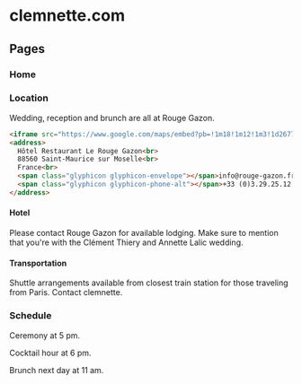 clemnette.com
=============

Pages
-----

### Home

### Location

Wedding, reception and brunch are all at Rouge Gazon.

```html
<iframe src="https://www.google.com/maps/embed?pb=!1m18!1m12!1m3!1d2677.430307085621!2d6.913155315639007!3d47.85062897920162!2m3!1f0!2f0!3f0!3m2!1i1024!2i768!4f13.1!3m3!1m2!1s0x47923295ae5bd6c7%3A0x92d47fc1810dcef5!2sRouge+Gazon%2C+88560+Saint-Maurice-sur-Moselle%2C+France!5e0!3m2!1sen!2sus!4v1502079791319" width="600" height="450" frameborder="0" style="border:0" allowfullscreen></iframe>
<address>
  Hôtel Restaurant Le Rouge Gazon<br>
  88560 Saint-Maurice sur Moselle<br>
  France<br>
  <span class="glyphicon glyphicon-envelope"></span>info@rouge-gazon.fr<br>
  <span class="glyphicon glyphicon-phone-alt"></span>+33 (0)3.29.25.12.80<br>
</address>
```

#### Hotel

Please contact Rouge Gazon for available lodging. Make sure to mention that you're with the Clément Thiery and Annette Lalic wedding.

#### Transportation

Shuttle arrangements available from closest train station for those traveling from Paris. Contact clemnette.

### Schedule

Ceremony at 5 pm.

Cocktail hour at 6 pm.

Brunch next day at 11 am.
